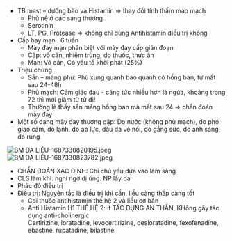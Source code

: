- TB mast – dưỡng bào và Histamin => thay đổi tính thấm mao mạch  
	- Phù nề ở các sang thương  
	- Serotinin  
	- LT, PG, Protease => không chỉ dùng Antihistamin điều trị không  
- Cấp hay mạn : 6 tuần  
	- Mày đay mạn phân biệt với mày đay cấp gián đoạn  
	- Cấp: vô căn, nhiễm trùng, do thuốc, thức ăn  
	- Mạn: Vô căn, Có yếu tố khời phát (25%)  
- Triệu chứng  
	- Sẩn – mảng phù: Phù xung quanh bao quanh có hồng ban, tự mất sau 24-48h  
	- Phù mạch: Cảm giác đau - căng tức nhiều hơn là ngứa, khoảng trong 72 thì mới giảm từ từ đi!  
	- Thường là thấy sẩn mảng hồng ban mà mất sau 24 => chẩn đoán mày đay  
- Một số dạng mày đay thượng gặp: Do nước (không phù mạch), do phó giao cảm, do lạnh, do áp lực, dấu da vẽ nổi, do gắng sức, do ánh sáng, do rung  
  
![BM DA LIỄU-1687330820195.jpeg](../../../200%20Files/image/image/BM%20DA%20LI%E1%BB%84U-1687330820195.jpeg)  
![BM DA LIỄU-1687330823782.jpeg](../../../200%20Files/image/image/BM%20DA%20LI%E1%BB%84U-1687330823782.jpeg)  
  
- CHẨN ĐOÁN XÁC ĐỊNH: Chỉ chủ yếu dựa vào lâm sàng  
- CLS làm khi: nghi ngờ dị ứng: NP lẩy da  
- Phác đồ điều trị  
- Điều trị: Nguyên tắc là điều trị khi cần, liều càng thấp càng tốt  
	- Coi thuốc antihistamin thế hệ 2 và liều cơ bản  
	- Anti Histamin H1 THẾ HỆ 2: ít TÁC DỤNG AN THẦN, KHông gây tác dụng anti-cholinergic  
	  Certirizine, loratadine, levocertirizine, desloratadine, fexofenadine, ebastine, rupatadine, bilastine